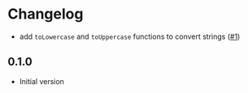 # Changelog

- add `toLowercase` and `toUppercase` functions to convert strings ([#1](https://https://github.com/seaofvoices/luau-character/pull/1))

## 0.1.0

- Initial version
